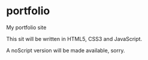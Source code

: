 portfolio
=========

My portfolio site

This sit will be written in HTML5, CSS3 and JavaScript.

A noScript version will be made available, sorry.
